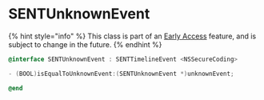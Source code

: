 # SENTUnknownEvent

{% hint style="info" %}
This class is part of an [Early Access](../../../../appendix/feature-production-readiness.md) feature, and is subject to change in the future.
{% endhint %}

```objectivec
@interface SENTUnknownEvent : SENTTimelineEvent <NSSecureCoding>

- (BOOL)isEqualToUnknownEvent:(SENTUnknownEvent *)unknownEvent;

@end
```
